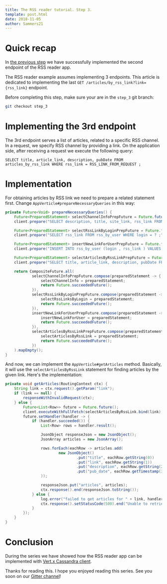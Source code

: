```yaml
---
title: The RSS reader tutorial. Step 3.
template: post.html
date: 2018-11-05
author: Sammers21
--- 
```


# Quick recap

In [the previous step](https://vertx.io/blog/the-rss-reader-tutorial-step-2/) we have successfully implemented the second endpoint 
of the RSS reader app.

The RSS reader example assumes implementing 3 endpoints. This article is dedicated to implementing the last `GET /articles/by_rss_link?link={rss_link}` endpoint.

Before completing this step, make sure your are in the `step_3` git branch:
```bash
git checkout step_3
```

# Implementing the 3rd endpoint

The 3rd endpoint serves a list of articles, related to a specific RSS channel. In a request, we specify RSS channel by providing a link. On the application side, after receiving a request we execute the following query:

```text
SELECT title, article_link, description, pubDate FROM articles_by_rss_link WHERE rss_link = RSS_LINK_FROM_REQUEST ;
```

# Implementation

For obtaining articles by RSS link we need to prepare a related statement first. Change `AppVerticle#prepareNecessaryQueries` in this way:

```java
private Future<Void> prepareNecessaryQueries() {
    Future<PreparedStatement> selectChannelInfoPrepFuture = Future.future();
    client.prepare("SELECT description, title, site_link, rss_link FROM channel_info_by_rss_link WHERE rss_link = ? ;", selectChannelInfoPrepFuture);

    Future<PreparedStatement> selectRssLinkByLoginPrepFuture = Future.future();
    client.prepare("SELECT rss_link FROM rss_by_user WHERE login = ? ;", selectRssLinkByLoginPrepFuture);

    Future<PreparedStatement> insertNewLinkForUserPrepFuture = Future.future();
    client.prepare("INSERT INTO rss_by_user (login , rss_link ) VALUES ( ?, ?);", insertNewLinkForUserPrepFuture);

    Future<PreparedStatement> selectArticlesByRssLinkPrepFuture = Future.future();
    client.prepare("SELECT title, article_link, description, pubDate FROM articles_by_rss_link WHERE rss_link = ? ;", selectArticlesByRssLinkPrepFuture);

    return CompositeFuture.all(
            selectChannelInfoPrepFuture.compose(preparedStatement -> {
                selectChannelInfo = preparedStatement;
                return Future.succeededFuture();
            }),
            selectRssLinkByLoginPrepFuture.compose(preparedStatement -> {
                selectRssLinksByLogin = preparedStatement;
                return Future.succeededFuture();
            }),
            insertNewLinkForUserPrepFuture.compose(preparedStatement -> {
                insertNewLinkForUser = preparedStatement;
                return Future.succeededFuture();
            }),
            selectArticlesByRssLinkPrepFuture.compose(preparedStatement -> {
                selectArticlesByRssLink = preparedStatement;
                return Future.succeededFuture();
            })
    ).mapEmpty();
}
``` 

And now, we can implement the `AppVerticle#getArticles` method. Basically, it will use the `selectArticlesByRssLink` statement for finding articles by the given link. Here's the implementation:

```java
private void getArticles(RoutingContext ctx) {
    String link = ctx.request().getParam("link");
    if (link == null) {
        responseWithInvalidRequest(ctx);
    } else {
        Future<List<Row>> future = Future.future();
        client.executeWithFullFetch(selectArticlesByRssLink.bind(link), future);
        future.setHandler(handler -> {
            if (handler.succeeded()) {
                List<Row> rows = handler.result();

                JsonObject responseJson = new JsonObject();
                JsonArray articles = new JsonArray();

                rows.forEach(eachRow -> articles.add(
                        new JsonObject()
                                .put("title", eachRow.getString(0))
                                .put("link", eachRow.getString(1))
                                .put("description", eachRow.getString(2))
                                .put("pub_date", eachRow.getTimestamp(3).getTime())
                ));

                responseJson.put("articles", articles);
                ctx.response().end(responseJson.toString());
            } else {
                log.error("failed to get articles for " + link, handler.cause());
                ctx.response().setStatusCode(500).end("Unable to retrieve the info from C*");
            }
        });
    }
}
```

# Conclusion

During the series we have showed how the RSS reader app can be implemented with [Vert.x Cassandra client](https://github.com/vert-x3/vertx-cassandra-client).

Thanks for reading this. I hope you enjoyed reading this series. See you soon on our [Gitter channel](https://gitter.im/eclipse-vertx/vertx-users)!